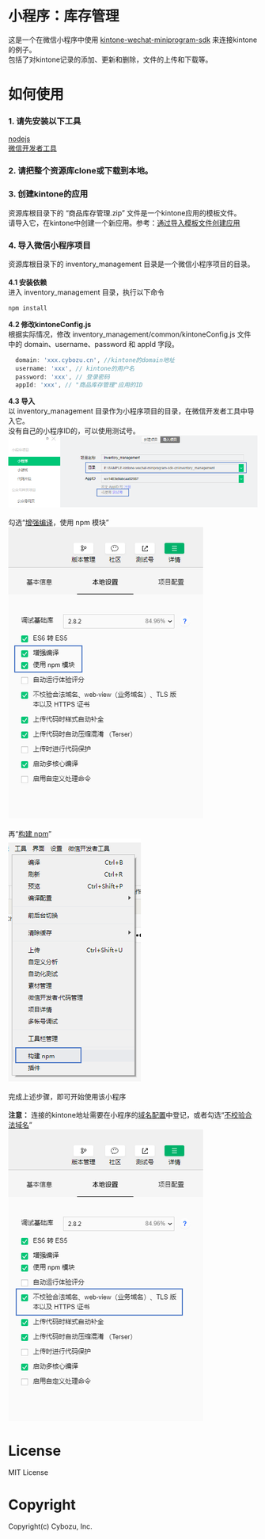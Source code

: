 # 小程序：库存管理
这是一个在微信小程序中使用 [kintone-wechat-miniprogram-sdk](https://github.com/kintone/kintone-wechat-miniprogram-sdk) 来连接kintone的例子。<br>
包括了对kintone记录的添加、更新和删除，文件的上传和下载等。

# 如何使用
### 1. 请先安装以下工具
[nodejs](https://nodejs.org/en/download/)<br>
[微信开发者工具](https://developers.weixin.qq.com/miniprogram/dev/devtools/download.html)<br>

### 2. 请把整个资源库clone或下载到本地。

### 3. 创建kintone的应用
资源库根目录下的 “商品库存管理.zip” 文件是一个kintone应用的模板文件。<br>
请导入它，在kintone中创建一个新应用。参考：[通过导入模板文件创建应用](https://help.cybozu.cn/k/zh/user/create_app/app_csv/add_app_template_file.html)

### 4. 导入微信小程序项目
资源库根目录下的 inventory_management 目录是一个微信小程序项目的目录。<br>
<br>
**4.1 安装依赖**<br>
进入 inventory_management 目录，执行以下命令
```bash
npm install
```
**4.2 修改kintoneConfig.js**<br>
根据实际情况，修改 inventory_management/common/kintoneConfig.js 文件中的 domain、username、password 和 appId 字段。<br>
```javascript
  domain: 'xxx.cybozu.cn', //kintone的domain地址
  username: 'xxx', // kintone的用户名
  password: 'xxx', // 登录密码
  appId: 'xxx', // "商品库存管理"应用的ID
```
**4.3 导入**<br>
以 inventory_management 目录作为小程序项目的目录，在微信开发者工具中导入它。<br>
没有自己的小程序ID的，可以使用测试号。<br>
![](./img/import.png?raw=true)<br>
<br>
勾选“[增强编译](https://developers.weixin.qq.com/miniprogram/dev/devtools/codecompile.html#%E5%A2%9E%E5%BC%BA%E7%BC%96%E8%AF%91)，使用 npm 模块”<br>
![](./img/setting.png?raw=true)<br>
<br>
再“[构建 npm](https://developers.weixin.qq.com/miniprogram/dev/devtools/npm.html)”<br>
![](./img/build.png?raw=true)<br>
<br>
完成上述步骤，即可开始使用该小程序<br>
<br>
**注意：** 连接的kintone地址需要在小程序的[域名配置](https://developers.weixin.qq.com/miniprogram/dev/framework/ability/network.html#1.%20%E6%9C%8D%E5%8A%A1%E5%99%A8%E5%9F%9F%E5%90%8D%E9%85%8D%E7%BD%AE)中登记，或者勾选“[不校验合法域名](https://developers.weixin.qq.com/miniprogram/dev/devtools/project.html#%E9%A1%B9%E7%9B%AE%E8%AE%BE%E7%BD%AE)”<br>
![](./img/setting2.png?raw=true)

# License
MIT License

# Copyright
Copyright(c) Cybozu, Inc.